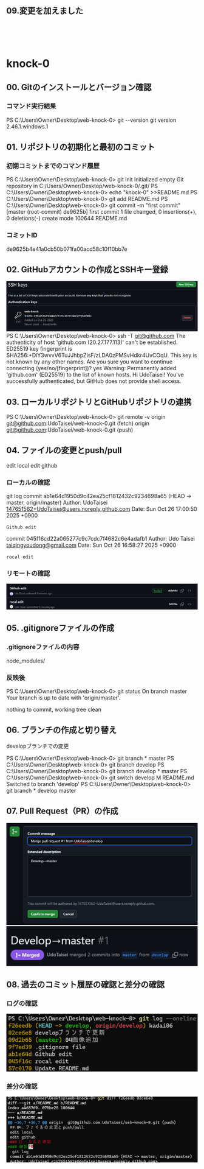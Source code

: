 ﻿## 09.変更を加えました
<br>
<br>
<br>

# knock-0

## 00. Gitのインストールとバージョン確認
### コマンド実行結果
PS C:\Users\Owner\Desktop\web-knock-0> git --version
git version 2.46.1.windows.1

## 01. リポジトリの初期化と最初のコミット
### 初期コミットまでのコマンド履歴
PS C:\Users\Owner\Desktop\web-knock-0> git init
Initialized empty Git repository in C:/Users/Owner/Desktop/web-knock-0/.git/
PS C:\Users\Owner\Desktop\web-knock-0> echo "knock-0" >>README.md
PS C:\Users\Owner\Desktop\web-knock-0> git add README.md
PS C:\Users\Owner\Desktop\web-knock-0> git commit -m "first commit"
[master (root-commit) de9625b] first commit
 1 file changed, 0 insertions(+), 0 deletions(-)
 create mode 100644 README.md
### コミットID
de9625b4e41a0cb50b071fa00acd58c10f10bb7e
 
## 02. GitHubアカウントの作成とSSHキー登録
![SSHkey](images/SSHkey.png)
PS C:\Users\Owner\Desktop\web-knock-0> ssh -T git@github.com
The authenticity of host 'github.com (20.27.177.113)' can't be established.
ED25519 key fingerprint is SHA256:+DiY3wvvV6TuJJhbpZisF/zLDA0zPMSvHdkr4UvCOqU.
This key is not known by any other names.
Are you sure you want to continue connecting (yes/no/[fingerprint])? yes
Warning: Permanently added 'github.com' (ED25519) to the list of known hosts.
Hi UdoTaisei! You've successfully authenticated, but GitHub does not provide shell access.

## 03. ローカルリポジトリとGitHubリポジトリの連携
PS C:\Users\Owner\Desktop\web-knock-0> git remote -v
origin  git@github.com:UdoTaisei/web-knock-0.git (fetch)
origin  git@github.com:UdoTaisei/web-knock-0.git (push)

## 04. ファイルの変更とpush/pull
edit local
edit github
### ローカルの確認
 git log
commit ab1e64d1950d9c42ea25cf1812432c9234698a65 (HEAD -> master, origin/master)
Author: UdoTaisei <147651562+UdoTaisei@users.noreply.github.com>
Date:   Sun Oct 26 17:00:50 2025 +0900

    Github edit

commit 045f16cd22a065277c9c7cdc7f4682c6e4adafb1
Author: Udo Taisei <taiqingyoudong@gmail.com>
Date:   Sun Oct 26 16:58:27 2025 +0900

    rocal edit
### リモートの確認
![SSHkey](images/hub04.png)

## 05. .gitignoreファイルの作成
### .gitignoreファイルの内容
node_modules/
### 反映後
PS C:\Users\Owner\Desktop\web-knock-0> git status
On branch master
Your branch is up to date with 'origin/master'.

nothing to commit, working tree clean

## 06. ブランチの作成と切り替え
developブランチでの変更

PS C:\Users\Owner\Desktop\web-knock-0> git branch
\* master
PS C:\Users\Owner\Desktop\web-knock-0> git branch develop
PS C:\Users\Owner\Desktop\web-knock-0> git branch
  develop
\* master
PS C:\Users\Owner\Desktop\web-knock-0> git switch develop
M       README.md
Switched to branch 'develop'
PS C:\Users\Owner\Desktop\web-knock-0> git branch
\* develop
  master

## 07. Pull Request（PR）の作成
![PR01](images/PR01.png)
![PR02](images/PR02.png)
## 08. 過去のコミット履歴の確認と差分の確認
### ログの確認
![log](images/gitlog.png)
### 差分の確認
![diff](images/gitdiff.png)